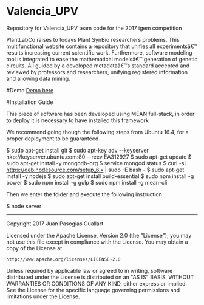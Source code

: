 # Valencia_UPV
Repository for Valencia_UPV team code for the 2017 igem competition

PlantLabCo raises to todays Plant SynBio researchers problems. This multifunctional
website contains a repository that unifies all experimentsâ€™ results increasing current
scientific work. Furthermore, software modeling tool is integrated to ease
the mathematical modelsâ€™ generation of genetic circuits. All guided by a
developed metadataâ€™s standard accepted and reviewed by professors and researchers, unifying
registered information and allowing data mining.

#Demo
[Demo here](http://plantlabco.org)


#Installation Guide

This piece of software has been developed using MEAN full-stack, in order to deploy
it is necessary to have installed this framework

We recommend going though the following steps from Ubuntu 16.4, for a proper deployment to be guaranteed

$ sudo apt-get install git
$ sudo apt-key adv --keyserver hkp://keyserver.ubuntu.com:80 --recv EA312927
$ sudo apt-get update
$ sudo apt-get install -y mongodb-org
$ service mongod status
$ curl -sL https://deb.nodesource.com/setup_6.x | sudo -E bash -
$ sudo apt-get install -y nodejs
$ sudo apt-get install build-essential
$ sudo npm install -g bower
$ sudo npm install -g gulp
$ sudo npm install -g mean-cli


Then we enter the folder and execute the following instruction

$ node server


-----------------------------------------------------------------------------------------

Copyright 2017 Juan Pasogias Guallart

Licensed under the Apache License, Version 2.0 (the "License");
you may not use this file except in compliance with the License.
You may obtain a copy of the License at

    http://www.apache.org/licenses/LICENSE-2.0

Unless required by applicable law or agreed to in writing, software
distributed under the License is distributed on an "AS IS" BASIS,
WITHOUT WARRANTIES OR CONDITIONS OF ANY KIND, either express or implied.
See the License for the specific language governing permissions and
limitations under the License.
